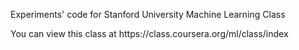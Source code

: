 <p>Experiments' code for Stanford University Machine Learning Class </p>
<p>You can view this class at https://class.coursera.org/ml/class/index</p>